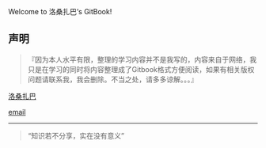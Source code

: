 Welcome to 洛桑扎巴’s GitBook!

## [](https://github.com/mba811/jekyll-study/blob/master/book/addendum.md#声明)声明

> 『因为本人水平有限，整理的学习内容并不是我写的，内容来自于网络，我只是在学习的同时将内容整理成了Gitbook格式方便阅读，如果有相关版权问题请联系我，我会删除。不当之处，请多多谅解。。。』

[洛桑扎巴](http://site.11ten.net/)

[email](mailto:ztd811@gmail.com/)

* * *

> “知识若不分享，实在没有意义”

